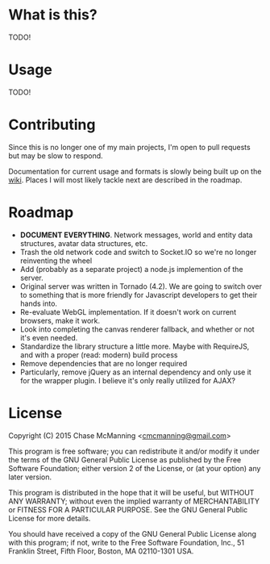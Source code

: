 What is this?
======
TODO!

Usage
======
TODO!

Contributing
======
Since this is no longer one of my main projects, I'm open to pull requests but may be slow to respond. 

Documentation for current usage and formats is slowly being built up on the [wiki](https://github.com/McManning/frojs/wiki). Places I will most likely tackle next are described in the roadmap.

Roadmap
======
- **DOCUMENT EVERYTHING**. Network messages, world and entity data structures, avatar data structures, etc. 
- Trash the old network code and switch to Socket.IO so we're no longer reinventing the wheel
- Add (probably as a separate project) a node.js implemention of the server. 
 - Original server was written in Tornado (4.2). We are going to switch over to something that is more friendly for Javascript developers to get their hands into. 
- Re-evaluate WebGL implementation. If it doesn't work on current browsers, make it work. 
- Look into completing the canvas renderer fallback, and whether or not it's even needed.
- Standardize the library structure a little more. Maybe with RequireJS, and with a proper (read: modern) build process
- Remove dependencies that are no longer required
 - Particularly, remove jQuery as an internal dependency and only use it for the wrapper plugin. I believe it's only really utilized for AJAX? 

License
======

Copyright (C) 2015 Chase McManning <<cmcmanning@gmail.com>>

This program is free software; you can redistribute it and/or modify
it under the terms of the GNU General Public License as published by
the Free Software Foundation; either version 2 of the License, or
(at your option) any later version.

This program is distributed in the hope that it will be useful,
but WITHOUT ANY WARRANTY; without even the implied warranty of
MERCHANTABILITY or FITNESS FOR A PARTICULAR PURPOSE.  See the
GNU General Public License for more details.

You should have received a copy of the GNU General Public License along
with this program; if not, write to the Free Software Foundation, Inc.,
51 Franklin Street, Fifth Floor, Boston, MA 02110-1301 USA.
